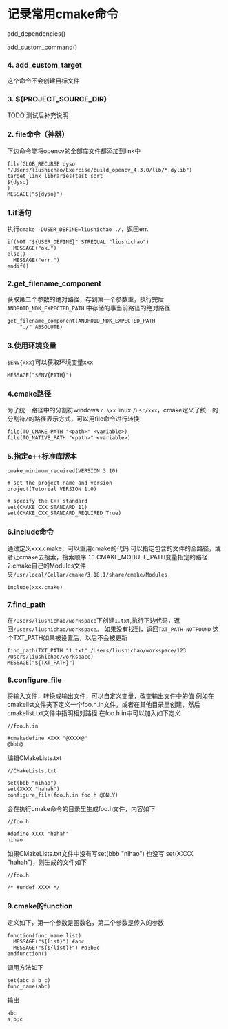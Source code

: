 # 记录常用cmake命令


add_dependencies()


add_custom_command()


### 4. add_custom_target

这个命令不会创建目标文件

### 3. ${PROJECT_SOURCE_DIR} 

TODO 测试后补充说明


### 2. file命令（神器）

下边命令能将opencv的全部库文件都添加到link中

```
file(GLOB_RECURSE dyso "/Users/liushichao/Exercise/build_opencv_4.3.0/lib/*.dylib")
target_link_libraries(test_sort
${dyso}
)
MESSAGE("${dyso}")
```

### 1.if语句
执行``cmake -DUSER_DEFINE=liushichao ./``，返回err.
```
if(NOT "${USER_DEFINE}" STREQUAL "liushichao")
  MESSAGE("ok.")
else()
  MESSAGE("err.")
endif()
```

### 2.get_filename_component

获取第二个参数的绝对路径，存到第一个参数重，执行完后 ``ANDROID_NDK_EXPECTED_PATH`` 中存储的事当前路径的绝对路径
```
get_filename_component(ANDROID_NDK_EXPECTED_PATH
    "./" ABSOLUTE)
```

### 3.使用环境变量

``$ENV{xxx}``可以获取环境变量xxx
```
MESSAGE("$ENV{PATH}")
```

### 4.cmake路径

为了统一路径中的分割符windows ``c:\xx`` linux ``/usr/xxx``，cmake定义了统一的分割符``/``的路径表示方式，可以用file命令进行转换
```
file(TO_CMAKE_PATH "<path>" <variable>)
file(TO_NATIVE_PATH "<path>" <variable>)
```
### 5.指定c++标准库版本
```
cmake_minimum_required(VERSION 3.10)

# set the project name and version
project(Tutorial VERSION 1.0)

# specify the C++ standard
set(CMAKE_CXX_STANDARD 11)
set(CMAKE_CXX_STANDARD_REQUIRED True)
```
### 6.include命令
通过定义xxx.cmake，可以重用cmake的代码
可以指定包含的文件的全路径，或者让cmake去搜索，搜索顺序：1.CMAKE_MODULE_PATH变量指定的路径 2.cmake自己的Modules文件夹``/usr/local/Cellar/cmake/3.18.1/share/cmake/Modules``
```
include(xxx.cmake)
```

### 7.find_path
在``/Users/liushichao/workspace``下创建``1.txt``,执行下边代码，返回``/Users/liushichao/workspace``。
如果没有找到，返回``TXT_PATH-NOTFOUND``
这个TXT_PATH如果被设置后，以后不会被更新
```
find_path(TXT_PATH "1.txt" /Users/liushichao/workspace/123 /Users/liushichao/workspace)
MESSAGE("${TXT_PATH}")
```

### 8.configure_file
将输入文件，转换成输出文件，可以自定义变量，改变输出文件中的值
例如在cmakelist文件夹下定义一个foo.h.in文件，或者在其他目录里创建，然后cmakelist.txt文件中指明相对路径
在foo.h.in中可以加入如下定义
```
//foo.h.in

#cmakedefine XXXX "@XXXX@"
@bbb@

```

编辑CMakeLists.txt

```
//CMakeLists.txt

set(bbb "nihao")
set(XXXX "hahah")
configure_file(foo.h.in foo.h @ONLY)
```

会在执行cmake命令的目录里生成foo.h文件，内容如下

```
//foo.h

#define XXXX "hahah"
nihao
```

如果CMakeLists.txt文件中没有写set(bbb "nihao") 也没写 set(XXXX "hahah")，则生成的文件如下

```
//foo.h

/* #undef XXXX */

```

### 9.cmake的function

定义如下，第一个参数是函数名，第二个参数是传入的参数
```
function(func_name list)
  MESSAGE("${list}") #abc
  MESSAGE("${${list}}") #a;b;c
endfunction()
```

调用方法如下

```
set(abc a b c)
func_name(abc)
```

输出

```
abc
a;b;c
```
